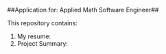 ##Application for: Applied Math Software Engineer## 

This repository contains:
1. My resume:
2. Project Summary: 
